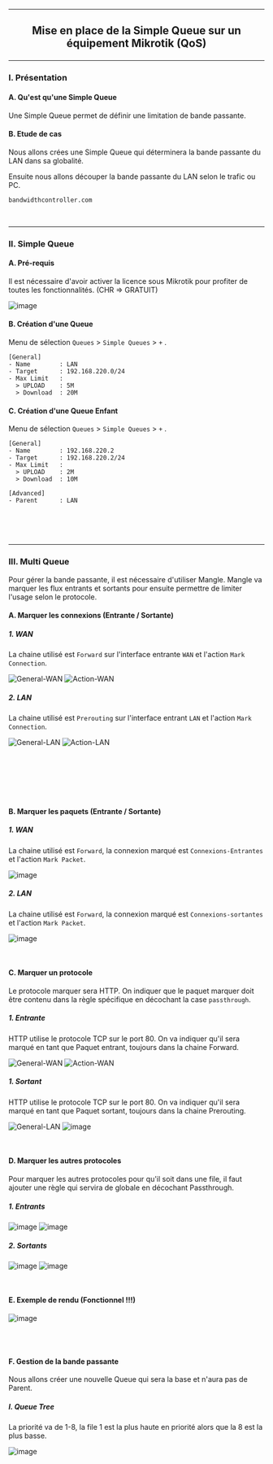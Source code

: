 ------------------------------------------------------------------------------------------------------------------------------------------------------------------------------------------
## <p align='center'> Mise en place de la Simple Queue sur un équipement Mikrotik (QoS) </p>

------------------------------------------------------------------------------------------------------------------------------------------------------------------------------------------
### I. Présentation
#### A. Qu'est qu'une Simple Queue
Une Simple Queue permet de définir une limitation de bande passante.

#### B. Etude de cas
Nous allons crées une Simple Queue qui déterminera la bande passante du LAN dans sa globalité.

Ensuite nous allons découper la bande passante du LAN selon le trafic ou PC.

```
bandwidthcontroller.com
```


<br />

------------------------------------------------------------------------------------------------------------------------------------------------------------------------------------------
### II. Simple Queue
#### A. Pré-requis
Il est nécessaire d'avoir activer la licence sous Mikrotik pour profiter de toutes les fonctionnalités. (CHR => GRATUIT)

![image](https://github.com/Drthrax74/Mikrotik/assets/35907/181f9222-e4bf-4e9a-b356-5df472dc78c4)


#### B. Création d'une Queue
Menu de sélection `Queues` > `Simple Queues` > `+` .
```
[General]
- Name        : LAN
- Target      : 192.168.220.0/24
- Max Limit   :
  > UPLOAD    : 5M
  > Download  : 20M
```

#### C. Création d'une Queue Enfant
Menu de sélection `Queues` > `Simple Queues` > `+` .

```
[General]
- Name        : 192.168.220.2
- Target      : 192.168.220.2/24
- Max Limit   :
  > UPLOAD    : 2M
  > Download  : 10M

[Advanced]
- Parent      : LAN
```


<br />
<br />
<br />

------------------------------------------------------------------------------------------------------------------------------------------------------------------------------------------
### III. Multi Queue
Pour gérer la bande passante, il est nécessaire d'utiliser Mangle. Mangle va marquer les flux entrants et sortants pour ensuite permettre de limiter l'usage selon le protocole.

#### A. Marquer les connexions (Entrante / Sortante)
##### 1. WAN
La chaine utilisé est `Forward` sur l'interface entrante `WAN` et l'action `Mark Connection`.

![General-WAN](https://github.com/Drthrax74/Mikrotik/assets/35907/e755b123-2dd0-426e-a7b9-ad07f14be7b7)  ![Action-WAN](https://github.com/Drthrax74/Mikrotik/assets/35907/d561457a-e498-4e8a-929d-a4cb234651a8)

##### 2. LAN
La chaine utilisé est `Prerouting` sur l'interface entrant `LAN` et l'action `Mark Connection`.

![General-LAN](https://github.com/Drthrax74/Mikrotik/assets/35907/dc4557d2-e271-4dfb-926d-a370bc045c13)  ![Action-LAN](https://github.com/Drthrax74/Mikrotik/assets/35907/b3b6e04d-eb96-4573-8e56-1ca63bba0753)

<br />
<br />
<br />
<br />
<br />



#### B. Marquer les paquets (Entrante / Sortante)
##### 1. WAN
La chaine utilisé est `Forward`, la connexion marqué est `Connexions-Entrantes` et l'action `Mark Packet`.

![image](https://github.com/Drthrax74/Mikrotik/assets/35907/e19a953e-09f2-4d86-875f-f26ee7b9c9a9)


##### 2. LAN
La chaine utilisé est `Forward`, la connexion marqué est `Connexions-sortantes` et l'action `Mark Packet`.

![image](https://github.com/Drthrax74/Mikrotik/assets/35907/8633c463-d141-4401-a5d6-455920db9928)

<br />



#### C. Marquer un protocole
Le protocole marquer sera HTTP. On indiquer que le paquet marquer doit être contenu dans la règle spécifique en décochant la case `passthrough`.

##### 1. Entrante
HTTP utilise le protocole TCP sur le port 80. On va indiquer qu'il sera marqué en tant que Paquet entrant, toujours dans la chaine Forward.

![General-WAN](https://github.com/Drthrax74/Mikrotik/assets/35907/b3c4135b-7e6a-4e1a-806a-dd1fb93a5c31)  ![Action-WAN](https://github.com/Drthrax74/Mikrotik/assets/35907/d91790ef-f885-49f2-abe3-f7c247d8f433)

##### 1. Sortant
HTTP utilise le protocole TCP sur le port 80. On va indiquer qu'il sera marqué en tant que Paquet sortant, toujours dans la chaine Prerouting.

![General-LAN](https://github.com/Drthrax74/Mikrotik/assets/35907/f0492f1e-4197-46fa-bd03-99a5284c31f0)  ![image](https://github.com/Drthrax74/Mikrotik/assets/35907/f93fe870-fba9-40fe-8e42-006190c6b5c4)

<br />

#### D. Marquer les autres protocoles
Pour marquer les autres protocoles pour qu'il soit dans une file, il faut ajouter une règle qui servira de globale en décochant Passthrough.
##### 1. Entrants
![image](https://github.com/Drthrax74/Mikrotik/assets/35907/c6e46820-ef93-415e-838a-d06416c7fd34)  ![image](https://github.com/Drthrax74/Mikrotik/assets/35907/e0dd8c1c-61d2-49ab-8684-211a4af8bfc3)

##### 2. Sortants
![image](https://github.com/Drthrax74/Mikrotik/assets/35907/7e8b7b6b-cf16-481d-97e5-d4579ca5cdf2)  ![image](https://github.com/Drthrax74/Mikrotik/assets/35907/bb60c1ed-aabc-4630-b4d0-5c5e7f460f58)

<br />

#### E. Exemple de rendu (Fonctionnel !!!)
![image](https://github.com/Drthrax74/Mikrotik/assets/35907/13b8aa65-f796-4d38-9363-19213f9b776d)

<br />
<br />

#### F. Gestion de la bande passante
Nous allons créer une nouvelle Queue qui sera la base et n'aura pas de Parent.

##### I. Queue Tree
La priorité va de 1-8, la file 1 est la plus haute en priorité alors que la 8 est la plus basse.

![image](https://github.com/Drthrax74/Mikrotik/assets/35907/69d35952-b39d-4239-a2ba-c7c8961fda7c)
